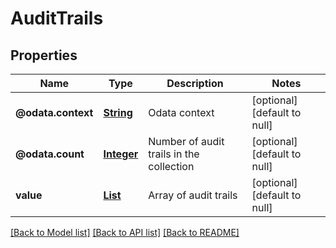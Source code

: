 # AuditTrails
## Properties

Name | Type | Description | Notes
------------ | ------------- | ------------- | -------------
**@odata.context** | [**String**](string.md) | Odata context | [optional] [default to null]
**@odata.count** | [**Integer**](integer.md) | Number of audit trails in the collection | [optional] [default to null]
**value** | [**List**](AuditTrail.md) | Array of audit trails | [optional] [default to null]

[[Back to Model list]](../README.md#documentation-for-models) [[Back to API list]](../README.md#documentation-for-api-endpoints) [[Back to README]](../README.md)

